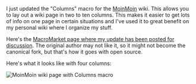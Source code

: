 I just updated the "Columns" macro for the [MoinMoin](http://moinmo.in/) wiki. This allows you to lay out a wiki page in two to ten columns. This makes it easier to get lots of info on one page in certain situations and I've used it to great benefit on my personal wiki where I organize my stuff.

Here's the [MacroMarket page where my update has been posted for discussion](http://moinmo.in/MacroMarket/Columns#peterlyonsupdate). The original author may not like it, so it might not become the canonical fork, but that's how it goes with open source.

Here's what it looks like with four columns:

![MoinMoin wiki page with Columns macro](/problog/images/moinmoin_columns.png)
